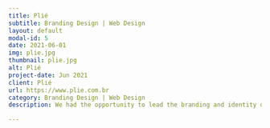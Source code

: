 ```yaml
---
title: Plié
subtitle: Branding Design | Web Design
layout: default
modal-id: 5
date: 2021-06-01
img: plie.jpg
thumbnail: plie.jpg
alt: Plié
project-date: Jun 2021
client: Plié
url: https://www.plie.com.br
category: Branding Design | Web Design
description: We had the opportunity to lead the branding and identity design for Plié, a modern flexible workspace agency, while working at VM Digital. Our mission was to craft a brand that embodied Plies dynamic and adaptable approach, while reflecting its core values of movement, flexibility, and authenticity. Collaborating closely with the Plié team, we designed an identity that would resonate with their audience, incorporating the brands key positioning statements: 

---
```

